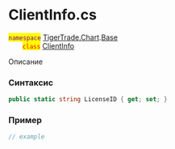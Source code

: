
# ClientInfo.cs
<mark style="color:purple;">`namespace`</mark> [TigerTrade.Chart](../../../../TigerTrade.Chart.md).[Base](../../../../TigerTrade.Chart/Base.md)  
&nbsp;&nbsp;&nbsp;&nbsp;&nbsp;&nbsp;&nbsp;<mark style="color:red;">`class`</mark> [ClientInfo](../../ClientInfo.cs.md)

Описание

### Синтаксис
```csharp
public static string LicenseID { get; set; }
```
### Пример  
```csharp
// example
```
